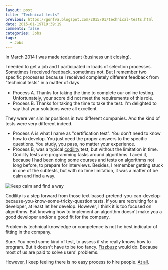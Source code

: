 ```yaml
---
layout: post
title: "Technical tests"
previous: https://gonfva.blogspot.com/2015/01/technical-tests.html
date: 2015-01-19T19:39:19
comments: false
categories: Jobs
tags:
  - Jobs
---
```


In March 2014 I was made redundant (business unit closing).


I needed to get a job and I participated in loads of selection processes. Sometimes I received feedback, sometimes not. But I remember two specific processes because I received completely different feedback from "technical tests" in a matter of days

+ Process A. Thanks for taking the time to complete our online testing. Unfortunately, your score did not meet the requirements of this role.
+ Process B. Thanks for taking the time to take the test. I'm delighted to say that your solutions were all excellent

They were ver similar positions in two different companies. And the kind of tests were very different indeed.

+ Process A is what I name as "certification test". You don't need to know how to develop. You just need the proper answers to the specific questions. You study, you pass, no matter your experience.
+ Process B, was a typical [codility](https://codility.com/) test, but without the limitation in time. Codility tests are programming tasks around algorithms. I aced it, because I had been doing some courses and tests on algorithms not long before, to prepare for interviews. Besides, I remember getting stuck in one of the subtests, but with no time limitation, it was a matter of be calm and find a way.

![Keep calm and find a way](http://4.bp.blogspot.com/-DG-IRQDmvfI/VLwlIE4AaJI/AAAAAAAAAuA/vusqrHmk-Kw/s1600/becalm.PNG)

Codility is a step forward from those text-based-pretend-you-can-develop-because-you-know-some-tricky-question tests. If you are recruiting for a developer, at least let her develop. However, I think it is too focused on algorithms. But knowing how to implement an algorithm doesn't make you a good developer and/or a good fit for the company.


Problem is technical knowledge or competence is not he best indicator of fitting in the company.


Sure. You need some kind of test, to assess if she really knows how to program. But it doesn't have to be too fancy. [Fizzbuzz](http://blog.codinghorror.com/why-cant-programmers-program/) would do. Because most of us are paid to solve users' problems.


However, I keep feeling there is no easy process to hire people. [At all](http://blog.codinghorror.com/how-to-hire-a-programmer/).

